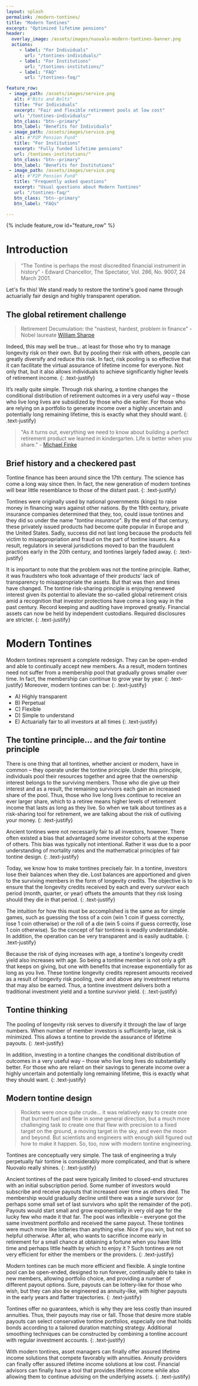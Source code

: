 ```yaml
---
layout: splash
permalink: /modern-tontines/
title: "Modern Tontines"
excerpt: "Optimized lifetime pensions"
header:
  overlay_image: /assets/images/nuovalo-modern-tontines-banner.png
  actions:
     - label: "For Individuals"
       url: "/tontines-individuals/"
     - label: "For Institutions"
       url: "/tontines-institutions/"
     - label: "FAQ"
       url: "/tontines-faq/"

feature_row:
 - image_path: /assets/images/service.png
   alt: #"Bits and Bolts"
   title: "For Individuals"
   excerpt: "Fair and flexible retirement pools at low cost"
   url: "/tontines-individuals/"
   btn_class: "btn--primary"
   btn_label: "Benefits for Individuals"
 - image_path: /assets/images/service.png
   alt: #"P2P Pension Fund"
   title: "For Institutions"
   excerpt: "Fully funded lifetime pensions"
   url: /tontines-institutions/"
   btn_class: "btn--primary"
   btn_label: "Benefits for Institutions"
 - image_path: /assets/images/service.png
   alt: #"P2P Pension Fund"
   title: "Frequently asked questions"
   excerpt: "Usual questions about Modern Tontines"
   url: "/tontines-faq/"
   btn_class: "btn--primary"
   btn_label: "FAQs"

---
```


{% include feature_row id="feature_row" %}

# Introduction
>“The Tontine is perhaps the most discredited financial instrument in history” - Edward Chancellor, The Spectator, Vol. 286, No. 9007, 24 March 2001.

Let's fix this!  We stand ready to restore the tontine's good name through actuarially fair design and highly transparent operation.

## The global retirement challenge
> Retirement Decumulation: the "nastiest, hardest, problem in finance" - Nobel laureate [William Sharpe](https://ritholtz.com/2017/06/thorniest-problem-finance/)

Indeed, this may well be true… at least for those who try to manage longevity risk on their own.  But by pooling their risk with others, people can greatly diversify and reduce this risk.  In fact, risk pooling is so effective that it can facilitate the virtual assurance of lifetime income for everyone.  Not only that, but it also allows individuals to achieve significantly higher levels of retirement income.
{: .text-justify}

It’s really quite simple.  Through risk sharing, a tontine changes the conditional distribution of retirement outcomes in a very useful way – those who live long lives are subsidized by those who die earlier.  For those who are relying on a portfolio to generate income over a highly uncertain and potentially long remaining lifetime, this is exactly what they should want.
{: .text-justify}

> "As it turns out, everything we need to know about building a perfect retirement product we learned in kindergarten. Life is better when you share." - [Michael Finke](https://www.thinkadvisor.com/2015/07/02/milevskys-bold-plan-to-reinvent-retirement-income/)


## Brief history and a checkered past

Tontine finance has been around since the 17th century.  The science has come a long way since then.  In fact, the new generation of modern tontines will bear little resemblance to those of the distant past.
{: .text-justify}

Tontines were originally used by national governments (kings) to raise money in financing wars against other nations.  By the 19th century, private insurance companies determined that they, too, could issue tontines and they did so under the name "*tontine insurance*".  By the end of that century, these privately issued products had become quite popular in Europe and the United States.  Sadly, success did not last long because the products fell victim to misappropriation and fraud on the part of tontine issuers.  As a result, regulators in several jurisdictions moved to ban the fraudulent practices early in the 20th century, and tontines largely faded away.
{: .text-justify}

It is important to note that the problem was not the tontine principle.  Rather, it was fraudsters who took advantage of their products' lack of transparency to misappropriate the assets.  But that was then and times have changed.  The tontine risk-sharing principle is enjoying renewed interest given its potential to alleviate the so-called global retirement crisis amid a recognition that investor protections have come a long way in the past century.  Record keeping and auditing have improved greatly.  Financial assets can now be held by independent custodians.  Required disclosures are stricter.
{: .text-justify}

# Modern Tontines
Modern tontines represent a complete redesign.  They can be open-ended and able to continually accept new members.  As a result, modern tontines need not suffer from a membership pool that gradually grows smaller over time.  In fact, the membership can continue to grow year by year.
{: .text-justify}
Moreover, modern tontines can be:
{: .text-justify}

* A) Highly transparent
* B) Perpetual
* C) Flexible
* D) Simple to understand
* E) Actuarially fair to all investors at all times
{: .text-justify}

## The tontine principle... and the *fair* tontine principle

There is one thing that all tontines, whether ancient or modern, have in common – they operate under the tontine principle.  Under this principle, individuals pool their resources together and agree that the ownership interest belongs to the surviving members.  Those who die give up their interest and as a result, the remaining survivors each gain an increased share of the pool.  Thus, those who live long lives continue to receive an ever larger share, which to a retiree means higher levels of retirement income that lasts as long as they live.  So when we talk about tontines as a risk-sharing tool for retirement, we are talking about the risk of outliving your money.
{: .text-justify}

Ancient tontines were not necessarily fair to all investors, however.  There often existed a bias that advantaged some investor cohorts at the expense of others.  This bias was typically not intentional.  Rather it was due to a poor understanding of mortality rates and the mathematical principles of fair tontine design.
{: .text-justify}

Today, we know how to make tontines precisely fair.  In a tontine, investors lose their balances when they die.  Lost balances are apportioned and given to the surviving members in the form of longevity credits.  The objective is to ensure that the longevity credits received by each and every survivor each period (month, quarter, or year) offsets the amounts that they risk losing should they die in that period.
{: .text-justify}

The intuition for how this must be accomplished is the same as for simple games, such as guessing the toss of a coin (win 1 coin if guess correctly, lose 1 coin otherwise) or the roll of a die (win 5 coins if guess correctly, lose 1 coin otherwise).  So the concept of fair tontines is readily understandable.  In addition, the operation can be very transparent and is easily auditable.
{: .text-justify}

Because the risk of dying increases with age, a tontine's longevity credit yield also increases with age.  So being a tontine member is not only a gift that keeps on giving, but one with benefits that increase exponentially for as long as you live.  These tontine longevity credits represent amounts received as a result of longevity risk pooling, over and above any investment returns that may also be earned.  Thus, a tontine investment delivers both a traditional investment yield and a tontine survivor yield.
{: .text-justify}

## Tontine thinking

The pooling of longevity risk serves to diversify it through the law of large numbers.  When number of member investors is sufficiently large, risk is minimized.  This allows a tontine to provide the assurance of lifetime payouts.
{: .text-justify}

In addition, investing in a tontine changes the conditional distribution of outcomes in a very useful way – those who live long lives do substantially better.  For those who are reliant on their savings to generate income over a highly uncertain and potentially long remaining lifetime, this is exactly what they should want.
{: .text-justify}

## Modern tontine design

> Rockets were once quite crude… it was relatively easy to create one that burned fuel and flew in some general direction, but a much more challenging task to create one that flew with precision to a fixed target on the ground, a moving target in the sky, and even the moon and beyond.  But scientists and engineers with enough skill figured out how to make it happen.  So, too, now with modern tontine engineering.

Tontines are conceptually very simple.  The task of engineering a truly perpetually fair tontine is considerably more complicated, and that is where Nuovalo really shines.
{: .text-justify}

Ancient tontines of the past were typically limited to closed-end structures with an initial subscription period.  Some number of investors would subscribe and receive payouts that increased over time as others died.  The membership would gradually decline until there was a single survivor (or perhaps some small set of last survivors who split the remainder of the pot).  Payouts would start small and grow exponentially in very old age for the lucky few who made it that far.  The pool was inflexible – everyone got the same investment portfolio and received the same payout.  These tontines were much more like lotteries than anything else.  Nice if you win, but not so helpful otherwise.  After all, who wants to sacrifice income early in retirement for a small chance at obtaining a fortune when you have little time and perhaps little health by which to enjoy it ?  Such tontines are not very efficient for either the members or the providers.
{: .text-justify}

Modern tontines can be much more efficient and flexible.  A single tontine pool can be open-ended, designed to run forever, continually able to take in new members, allowing portfolio choice, and providing a number of different payout options.  Sure, payouts can be lottery-like for those who wish, but they can also be engineered as annuity-like, with higher payouts in the early years and flatter trajectories.
{: .text-justify}

Tontines offer no guarantees, which is why they are less costly than insured annuities.  Thus, their payouts may rise or fall.  Those that desire more stable payouts can select conservative tontine portfolios, especially one that holds bonds according to a tailored duration matching strategy.  Additional smoothing techniques can be constructed by combining a tontine account with regular investment accounts.
{: .text-justify}

With modern tontines, asset managers can finally offer assured lifetime income solutions that compete favorably with annuities.  Annuity providers can finally offer assured lifetime income solutions at low cost.  Financial advisors can finally have a tool that provides lifetime income while also allowing them to continue advising on the underlying assets.
{: .text-justify}
 
